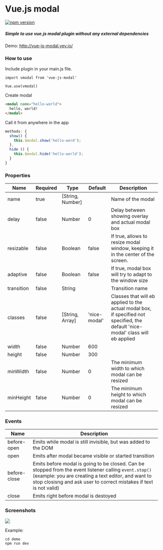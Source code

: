 # Vue.js modal

[![npm version](https://badge.fury.io/js/vue-js-modal.svg)](https://badge.fury.io/js/vue-js-modal)

##### Simple to use vue.js modal plugin without any external dependencies

Demo: http://vue-js-modal.yev.io/

### How to use

Include plugin in your main.js file.
```javsacript
import vmodal from 'vue-js-modal'

Vue.use(vmodal)
```

Create modal
```html
<modal name="hello-world">
  hello, world!
</modal>
```
Call it from anywhere in the app
```javascript
methods: {
  show() {
    this.$modal.show('hello-word');
  },
  hide () {
    this.$modal.hide('hello-world');
  }
}
```

### Properties

| Name      | Required | Type          | Default     | Description |
| ---       | ---      | ---           | ---         | ---         |
| name      | true  | [String, Number] |             | Name of the modal |
| delay     | false | Number           | 0           | Delay between showing overlay and actual modal box |
| resizable | false | Boolean          | false       | If true, allows to resize modal window, keeping it in the center of the screen. |
| adaptive  | false | Boolean          | false       | If true, modal box will try to adapt to the window size |
| transition| false | String           |             | Transition name |
| classes   | false | [String, Array]  | 'nice-modal'| Classes that will eb applied to the actual modal box, if specified not specified, the default 'nice-modal' class will eb applied |
| width     | false | Number           | 600         | |
| height    | false | Number           | 300         | |
| minWidth  | false | Number           | 0           | The minimum width to which modal can be resized  |
| minHeight | false | Number           | 0           | The minimum height to which modal can be resized |

### Events

| Name         | Description |
| ---          | --- |
| before-open  | Emits while modal is still invisible, but was added to the DOM |
| open         | Emits after modal became visible or started transition |
| before-close | Emits before modal is going to be closed. Can be stopped from the event listener calling `event.stop()` (example: you are creating a text editor, and want to stop closisng and ask user to correct mistakes if text is not valid)
| close        | Emits right before modal is destoyed |

### Screenshots

![](http://i.imgur.com/Ur9lI4e.gif)

Example:
```
cd demo
npm run dev
```

